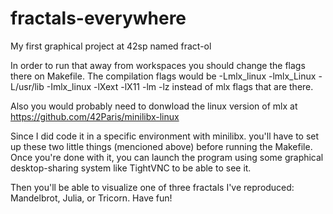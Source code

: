 # fractals-everywhere
My first graphical project at 42sp named fract-ol

In order to run that away from workspaces you should change the flags there on Makefile. The compilation flags would be -Lmlx_linux -lmlx_Linux -L/usr/lib -Imlx_linux -lXext -lX11 -lm -lz instead of mlx flags that are there.


Also you would probably need to donwload the linux version of mlx at https://github.com/42Paris/minilibx-linux


Since I did code it in a specific environment with minilibx. you'll have to set up these two little things (mencioned above) before running the Makefile. Once you're done with it, you can launch the program using some graphical desktop-sharing system like TightVNC to be able to see it.

Then you'll be able to visualize one of three fractals I've reproduced: Mandelbrot, Julia, or Tricorn. Have fun!
